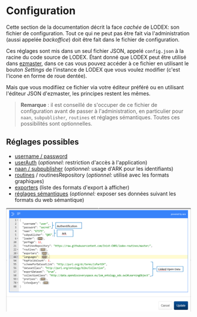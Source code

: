 # Configuration

Cette section de la documentation décrit la face _cachée_ de LODEX: son fichier de configuration. Tout ce qui ne peut pas être fait via l'administration \(aussi appelée _backoffice_\) doit être fait dans le fichier de configuration.

Ces réglages sont mis dans un seul fichier JSON, appelé `config.json`  à la racine du code source de LODEX. Étant donné que LODEX peut être utilisé dans [ezmaster](https://github.com/Inist-CNRS/ezmaster), dans ce cas vous pouvez accéder à ce fichier en utilisant le bouton _Settings_ de l'instance de LODEX que vous voulez modifier \(c'est l'icone en forme de roue dentée\).

Mais que vous modifiiez ce fichier via votre éditeur préféré ou en utilisant l'éditeur JSON d'ezmaster, les principes restent les mêmes.

> **Remarque** : il est conseillé de s'occuper de ce fichier de configuration avant de passer à l'administration, en particulier pour `naan`, `subpublisher`, `routines` et réglages sémantiques. Toutes ces possibilités sont optionnelles.

## Réglages possibles

* [username / password](/Configuration/Authentification/README.md)
* [userAuth](/Configuration/RestrictionAccès/README.md) \(_optionnel_: restriction d'accès à l'application\)
* [naan / subpublisher](/Configuration/ARK/README.md) \(_optionnel:_ usage d'ARK pour les identifiants\)
* [routines](/Configuration/routines/README.md) / routinesRepository \(_optionnel:_ utilisé avec les formats graphiques\)
* [exporters](/Configuration/exporters/README.md) \(liste des formats d'export à afficher\)
* [réglages sémantiques](/Configuration/LinkedOpenData/README.md) \(_optionnel:_ exposer ses données suivant les formats du web sémantique\)

![Fichier de configuration](/assets/panneaudedonfiguration.png)
